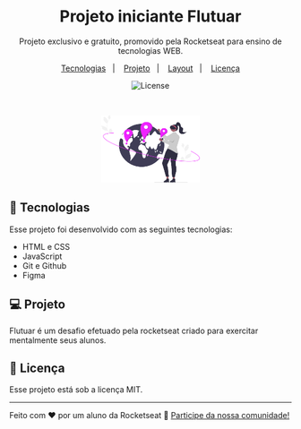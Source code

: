 <h1 align="center"> Projeto iniciante Flutuar </h1>

<p align="center">
Projeto exclusivo e gratuito, promovido pela Rocketseat para ensino de tecnologias WEB.
</p>

<p align="center">
  <a href="#-tecnologias">Tecnologias</a>&nbsp;&nbsp;&nbsp;|&nbsp;&nbsp;&nbsp;
  <a href="#-projeto">Projeto</a>&nbsp;&nbsp;&nbsp;|&nbsp;&nbsp;&nbsp;
  <a href="#-layout">Layout</a>&nbsp;&nbsp;&nbsp;|&nbsp;&nbsp;&nbsp;
  <a href="#memo-licença">Licença</a>
</p>

<p align="center">
  <img alt="License" src="https://img.shields.io/static/v1?label=license&message=MIT&color=49AA26&labelColor=000000">
</p>

<br>

<p align="center">
  <img alt="Flutuar Pacotes" src="/images/img1.png" width="35%">
</p>

## 🚀 Tecnologias

Esse projeto foi desenvolvido com as seguintes tecnologias:

- HTML e CSS
- JavaScript
- Git e Github
- Figma

## 💻 Projeto

Flutuar é um desafio efetuado pela rocketseat criado para exercitar mentalmente seus alunos.

## :memo: Licença

Esse projeto está sob a licença MIT.

---

Feito com ♥ por um aluno da Rocketseat :wave: [Participe da nossa comunidade!](https://discord.gg/rocketseat)

